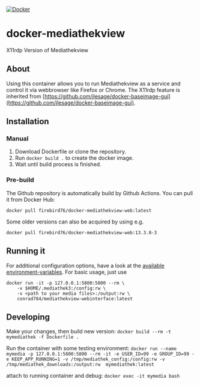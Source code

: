 [![Docker](https://github.com/firebird76/docker-mediathekview-web/actions/workflows/docker-publish2.yml/badge.svg)](https://github.com/firebird76/docker-mediathekview-web/actions/workflows/docker-publish2.yml)

# docker-mediathekview
X11rdp Version of Mediathekview

## About
Using this container allows you to run Mediathekview as a service and control it via webbrowser like Firefox or Chrome.
The X11rdp feature is inherited from [https://github.com/jlesage/docker-baseimage-gui](https://github.com/jlesage/docker-baseimage-gui).

## Installation
### Manual

1. Download Dockerfile or clone the repository.
2. Run `docker build .` to create the docker image.
3. Wait until build process is finished.

### Pre-build
The Github repository is automatically build by Github Actions.
You can pull it from Docker Hub:
```
docker pull firebird76/docker-mediathekview-web:latest
```
Some older versions can also be acquired by using e.g.
```
docker pull firebird76/docker-mediathekview-web:13.3.0-3
```

## Running it
For additional configuration options, have a look at the [available environment-variables](https://github.com/jlesage/docker-baseimage-gui#environment-variables).
For basic usage, just use
```
docker run -it -p 127.0.0.1:5800:5800 --rm \
    -v $HOME/.mediathek3:/config:rw \
    -v <path to your media files>:/output:rw \
    conrad784/mediathekview-webinterface:latest
```

## Developing
Make your changes, then build new version:
`docker build --rm -t mymediathek -f Dockerfile .`

Run the container with some testing environment:
`docker run --name mymedia -p 127.0.0.1:5800:5800 --rm -it -e USER_ID=99 -e GROUP_ID=99 -e KEEP_APP_RUNNING=1 -v /tmp/mediathek_config:/config:rw -v /tmp/mediathek_downloads:/output:rw  mymediathek:latest`

attach to running container and debug:
`docker exec -it mymedia bash`
